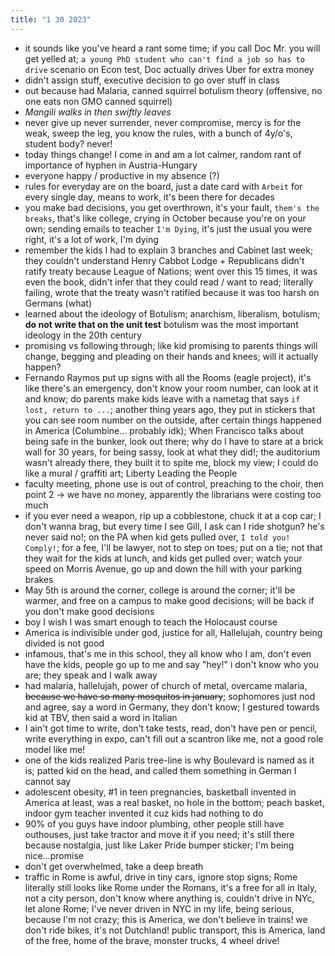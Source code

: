 ```yaml
---
title: "1 30 2023"
---
```

- it sounds like you've heard a rant some time; if you call Doc Mr. you will get yelled at; `a young PhD student who can't find a job so has to drive` scenario on Econ test, Doc actually drives Uber for extra money
- didn't assign stuff, executive decision to go over stuff in class
- out because had Malaria, canned squirrel botulism theory (offensive, no one eats non GMO canned squirrel)
- *Mangili walks in then swiftly leaves*
- never give up never surrender, never compromise, mercy is for the weak, sweep the leg, you know the rules, with a bunch of 4y/o's, student body? never!
- today things change! I come in and am a lot calmer, random rant of importance of hyphen in Austria-Hungary
- everyone happy / productive in my absence (?)
- rules for everyday are on the board, just a date card with `Arbeit` for every single day, means to work, it's been there for decades
- you make bad decisions, you get overthrown, it's your fault, `them's the breaks`, that's like college, crying in October because you're on your own; sending emails to teacher `I'm Dying`, it's just the usual you were right, it's a lot of work, I'm dying
- remember the kids I had to explain 3 branches and Cabinet last week; they couldn't understand Henry Cabbot Lodge + Republicans didn't ratify treaty because League of Nations; went over this 15 times, it was even the book, didn't infer that they could read / want to read; literally failing, wrote that the treaty wasn't ratified because it was too harsh on Germans (what)
- learned about the ideology of Botulism; anarchism, liberalism, botulism; **do not write that on the unit test** botulism was the most important ideology in the 20th century
- promising vs following through; like kid promising to parents things will change, begging and pleading on their hands and knees; will it actually happen?
- Fernando Raymos put up signs with all the Rooms (eagle project), it's like there's an emergency, don't know your room number, can look at it and know; do parents make kids leave with a nametag that says `if lost, return to ...`; another thing years ago, they put in stickers that you can see room number on the outside, after certain things happened in America (Columbine... probably idk); When Francisco talks about being safe in the bunker, look out there; why do I have to stare at a brick wall for 30 years, for being sassy, look at what they did!; the auditorium wasn't already there, they built it to spite me, block my view; I could do like a mural / graffiti art; Liberty Leading the People
- faculty meeting, phone use is out of control, preaching to the choir, then point 2 -> we have no money, apparently the librarians were costing too much
- if you ever need a weapon, rip up a cobblestone, chuck it at a cop car; I don't wanna brag, but every time I see Gill, I ask can I ride shotgun? he's never said no!; on the PA when kid gets pulled over, `I told you! Comply!`; for a fee, I'll be lawyer, not to step on toes; put on a tie; not that they wait for the kids at lunch, and kids get pulled over; watch your speed on Morris Avenue, go up and down the hill with your parking brakes
- May 5th is around the corner, college is around the corner; it'll be warmer, and free on a campus to make good decisions; will be back if you don't make good decisions
- boy I wish I was smart enough to teach the Holocaust course
- America is indivisible under god, justice for all, Hallelujah, country being divided is not good
- infamous, that's me in this school, they all know who I am, don't even have the kids, people go up to me and say "hey!" i don't know who you are; they speak and I walk away
- had malaria, hallelujah, power of church of metal, overcame malaria, ~~because we have so many mosquitos in january~~; sophomores just nod and agree, say a word in Germany, they don't know; I gestured towards kid at TBV, then said a word in Italian
- I ain't got time to write, don't take tests, read, don't have pen or pencil, write everything in expo, can't fill out a scantron like me, not a good role model like me!
- one of the kids realized Paris tree-line is why Boulevard is named as it is; patted kid on the head, and called them something in German I cannot say
- adolescent obesity, #1 in teen pregnancies, basketball invented in America at least, was a real basket, no hole in the bottom; peach basket, indoor gym teacher invented it cuz kids had nothing to do
- 90% of you guys have indoor plumbing, other people still have outhouses, just take tractor and move it if you need; it's still there because nostalgia, just like Laker Pride bumper sticker; I'm being nice...promise
- don't get overwhelmed,  take a deep breath
- traffic in Rome is awful, drive in tiny cars, ignore stop signs; Rome literally still looks like Rome under the Romans, it's a free for all in Italy, not a city person, don't know where anything is, couldn't drive in NYc, let alone Rome; I've never driven in NYC in my life, being serious, because I'm not crazy; this is America, we don't believe in trains! we don't ride bikes, it's not Dutchland! public transport, this is America, land of the free, home of the brave, monster trucks, 4 wheel drive!
